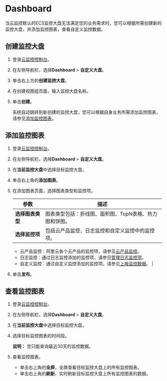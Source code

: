 # Dashboard

当云监控默认的ECS监控大盘无法满足您的业务需求时，您可以根据所需创建新的监控大盘，并添加监控图表，查看自定义监控数据。

## 创建监控大盘

1.  登录[云监控控制台](https://cloudmonitor.console.aliyun.com)。

2.  在左侧导航栏，选择**Dashboard** \> **自定义大盘**。

3.  单击右上方的**创建监控大盘**。

4.  在创建视图组页面，输入监控大盘名称。

5.  单击**创建**。

    系统自动跳转到新创建的监控大盘，您可以根据自身业务所需添加监控图表，请参见[添加监控图表](/cn.zh-CN/Dashboard/使用Dashboard/管理自定义大盘中的监控图表.md)。


## 添加监控图表

1.  登录[云监控控制台](https://cloudmonitor.console.aliyun.com)。

2.  在左侧导航栏，选择**Dashboard** \> **自定义大盘**。

3.  在**当前监控大盘**中选择目标监控大盘。

4.  单击右上角的**添加图表**。

5.  在添加图表页面，选择图表类型和监控项。

    |参数|描述|
    |--|--|
    |**选择图表类型**|图表类型包括：折线图、面积图、TopN表格、热力图和饼图。|
    |**选择监控项**|包括云产品监控、日志监控和自定义监控中的监控项。

    -   云产品监控：阿里云各个云产品的监控项，请参见[云产品监控](/cn.zh-CN/.md)。
    -   日志监控：通过日志监控添加的监控项，请参见[管理日志监控项](/cn.zh-CN/日志监控/管理日志监控项.md)。
    -   自定义监控：通过自定义监控添加的监控项，请参见[上报监控数据](/cn.zh-CN/自定义监控/上报监控数据/概览.md)。 |

6.  单击**发布**。


## 查看监控图表

1.  登录[云监控控制台](https://cloudmonitor.console.aliyun.com)。

2.  在左侧导航栏，选择**Dashboard** \> **自定义大盘**。

3.  在**当前监控大盘**中选择目标监控大盘。

4.  选择目标监控图表的时间段。

    **说明：** 您只能查询最近30天的监控数据。

5.  查看监控图表。

    -   单击右上角的**全屏**，全屏查看目标监控大盘上的所有监控图表。
    -   单击右上角的**刷新**，实时刷新目标监控大盘上所有监控图表的数据。

